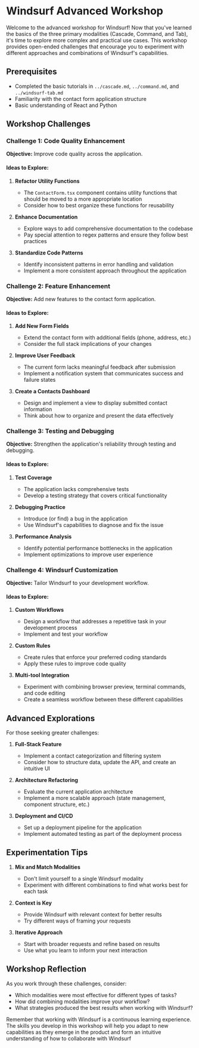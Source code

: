 # Windsurf Advanced Workshop

Welcome to the advanced workshop for Windsurf! Now that you've learned the basics of the three primary modalities (Cascade, Command, and Tab), it's time to explore more complex and practical use cases. This workshop provides open-ended challenges that encourage you to experiment with different approaches and combinations of Windsurf's capabilities.

## Prerequisites

- Completed the basic tutorials in `../cascade.md`, `../command.md`, and `../windsurf-tab.md`
- Familiarity with the contact form application structure
- Basic understanding of React and Python

## Workshop Challenges

### Challenge 1: Code Quality Enhancement

**Objective:** Improve code quality across the application.

#### Ideas to Explore:

1. **Refactor Utility Functions**
   - The `ContactForm.tsx` component contains utility functions that should be moved to a more appropriate location
   - Consider how to best organize these functions for reusability

2. **Enhance Documentation**
   - Explore ways to add comprehensive documentation to the codebase
   - Pay special attention to regex patterns and ensure they follow best practices

3. **Standardize Code Patterns**
   - Identify inconsistent patterns in error handling and validation
   - Implement a more consistent approach throughout the application

### Challenge 2: Feature Enhancement

**Objective:** Add new features to the contact form application.

#### Ideas to Explore:

1. **Add New Form Fields**
   - Extend the contact form with additional fields (phone, address, etc.)
   - Consider the full stack implications of your changes

2. **Improve User Feedback**
   - The current form lacks meaningful feedback after submission
   - Implement a notification system that communicates success and failure states

3. **Create a Contacts Dashboard**
   - Design and implement a view to display submitted contact information
   - Think about how to organize and present the data effectively

### Challenge 3: Testing and Debugging

**Objective:** Strengthen the application's reliability through testing and debugging.

#### Ideas to Explore:

1. **Test Coverage**
   - The application lacks comprehensive tests
   - Develop a testing strategy that covers critical functionality

2. **Debugging Practice**
   - Introduce (or find) a bug in the application
   - Use Windsurf's capabilities to diagnose and fix the issue

3. **Performance Analysis**
   - Identify potential performance bottlenecks in the application
   - Implement optimizations to improve user experience

### Challenge 4: Windsurf Customization

**Objective:** Tailor Windsurf to your development workflow.

#### Ideas to Explore:

1. **Custom Workflows**
   - Design a workflow that addresses a repetitive task in your development process
   - Implement and test your workflow

2. **Custom Rules**
   - Create rules that enforce your preferred coding standards
   - Apply these rules to improve code quality

3. **Multi-tool Integration**
   - Experiment with combining browser preview, terminal commands, and code editing
   - Create a seamless workflow between these different capabilities

## Advanced Explorations

For those seeking greater challenges:

1. **Full-Stack Feature**
   - Implement a contact categorization and filtering system
   - Consider how to structure data, update the API, and create an intuitive UI

2. **Architecture Refactoring**
   - Evaluate the current application architecture
   - Implement a more scalable approach (state management, component structure, etc.)

3. **Deployment and CI/CD**
   - Set up a deployment pipeline for the application
   - Implement automated testing as part of the deployment process

## Experimentation Tips

1. **Mix and Match Modalities**
   - Don't limit yourself to a single Windsurf modality
   - Experiment with different combinations to find what works best for each task

2. **Context is Key**
   - Provide Windsurf with relevant context for better results
   - Try different ways of framing your requests

3. **Iterative Approach**
   - Start with broader requests and refine based on results
   - Use what you learn to inform your next interaction

## Workshop Reflection

As you work through these challenges, consider:

- Which modalities were most effective for different types of tasks?
- How did combining modalities improve your workflow?
- What strategies produced the best results when working with Windsurf?

Remember that working with Windsurf is a continuous learning experience. The skills you develop in this workshop will help you adapt to new capabilities as they emerge in the product and form an intuitive understanding of how to collaborate with Windsurf
